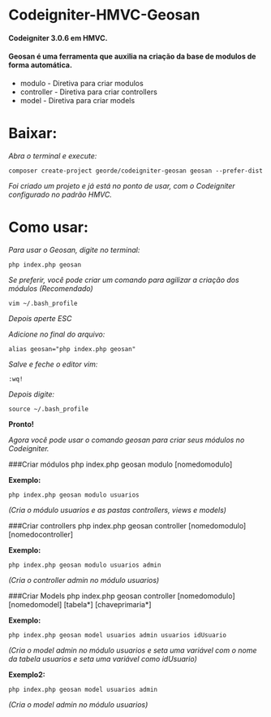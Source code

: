 # Codeigniter-HMVC-Geosan
#### Codeigniter 3.0.6 em HMVC.
#### Geosan é uma ferramenta que auxilia na criação da base de modulos de forma automática.

 - modulo - Diretiva para criar modulos
 - controller -	Diretiva para criar controllers
 - model - Diretiva para criar models 

# Baixar:  

*Abra o terminal e execute:*     
    
    composer create-project georde/codeigniter-geosan geosan --prefer-dist
  
  *Foi criado um projeto e já está no ponto de usar, com o Codeigniter configurado no padrão HMVC.*
  
# Como usar:

*Para usar o Geosan, digite no terminal:*

    php index.php geosan

*Se preferir, você pode criar um comando para agilizar a criação dos módulos (Recomendado)*

    vim ~/.bash_profile
  *Depois aperte ESC*
  
*Adicione no final do arquivo:*

    alias geosan="php index.php geosan"

*Salve e feche o editor vim:*

    :wq!
  
*Depois digite:*

    source ~/.bash_profile

**Pronto!**

  *Agora você pode usar o comando geosan para criar seus módulos no Codeigniter.*


###Criar módulos
   php index.php geosan modulo [nomedomodulo]
    
**Exemplo:**

    php index.php geosan modulo usuarios 
    
  *(Cria o módulo usuarios e as pastas controllers, views e models)*

###Criar controllers
    php index.php geosan controller [nomedomodulo] [nomedocontroller]
    
  **Exemplo:**
  
    php index.php geosan modulo usuarios admin 
  *(Cria o controller admin no módulo usuarios)*
  
###Criar Models
    php index.php geosan controller [nomedomodulo] [nomedomodel] [tabela*] [chaveprimaria*]
    
  **Exemplo:**
 
    php index.php geosan model usuarios admin usuarios idUsuario 
  *(Cria o model admin no módulo usuarios e seta uma variável com o nome da tabela usuarios e seta uma variável como idUsuario)*
  
  **Exemplo2:**
 
    php index.php geosan model usuarios admin 
  *(Cria o model admin no módulo usuarios)*
